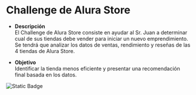 # Challenge de Alura Store

- **Descripción** </br>
El Challenge de Alura Store consiste en ayudar al Sr. Juan a determinar cual de sus tiendas debe vender para iniciar un nuevo emprendimiento. </br>
Se tendrá que analizar los datos de ventas, rendimiento y reseñas de las 4 tiendas de Alura Store. </br>

- **Objetivo** </br>
Identificar la tienda menos eficiente y presentar una recomendación final basada en los datos.

![Static Badge](https://img.shields.io/badge/STATUS-EN_DESARROLLO-blue)
